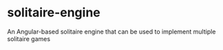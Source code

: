 # solitaire-engine
An Angular-based solitaire engine that can be used to implement multiple solitaire games
